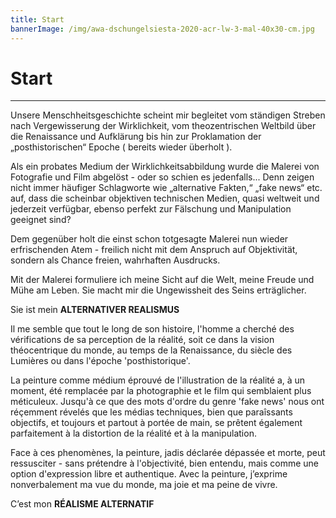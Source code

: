 ```yaml
---
title: Start
bannerImage: /img/awa-dschungelsiesta-2020-acr-lw-3-mal-40x30-cm.jpg
---
```

# Start

- - -

Unsere Menschheitsgeschichte scheint mir begleitet vom ständigen Streben nach Vergewisserung der Wirklichkeit, vom theozentrischen Weltbild über die Renaissance und Aufklärung bis hin zur Proklamation der „posthistorischen“ Epoche ( bereits wieder überholt ).

 Als ein probates Medium der Wirklichkeitsabbildung wurde die Malerei von Fotografie und Film abgelöst - oder so schien es jedenfalls... Denn zeigen nicht immer häufiger Schlagworte wie „alternative Fakten,“ „fake news“ etc. auf, dass die scheinbar objektiven technischen Medien, quasi weltweit und jederzeit verfügbar, ebenso perfekt zur Fälschung und Manipulation geeignet sind? 

Dem gegenüber holt die einst schon totgesagte Malerei nun wieder erfrischenden Atem - freilich nicht mit dem Anspruch auf Objektivität, sondern als Chance freien, wahrhaften Ausdrucks.

 Mit der Malerei formuliere ich meine Sicht auf die Welt, meine Freude und Mühe am Leben. Sie macht mir die Ungewissheit des Seins erträglicher. 

Sie ist mein **ALTERNATIVER REALISMUS**



Il me semble que tout le long de son histoire, l'homme a cherché des vérifications de sa perception de la réalité, soit ce dans la vision théocentrique du monde, au temps de la Renaissance, du siècle des Lumières ou dans l'époche 'posthistorique'.

 La peinture comme médium éprouvé de l'illustration de la réalité a, à un moment, été remplacée par la photographie et le film qui semblaient plus méticuleux. Jusqu'à ce que des mots d'ordre du genre 'fake news' nous ont réçemment révelés que les médias techniques, bien que paraîssants objectifs, et toujours et partout à portée de main, se prêtent également parfaitement à la distortion de la réalité et à la manipulation. 

Face à ces phenomènes, la peinture, jadis déclarée dépassée et morte, peut ressusciter - sans prétendre à l'objectivité, bien entendu, mais comme une option d'expression libre et authentique. Avec la peinture, j’exprime nonverbalement ma vue du monde, ma joie et ma peine de vivre.

 C’est mon **RÉALISME ALTERNATIF**